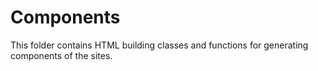 Components
==========

This folder contains HTML building classes and functions for generating components of the sites.
